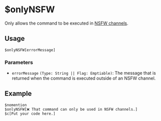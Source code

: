 # $onlyNSFW
Only allows the command to be executed in [NSFW channels](https://support.discord.com/hc/en-us/articles/115000084051-NSFW-Channels-and-Content).

## Usage
```
$onlyNSFW[errorMessage]
```

### Parameters 
- `errorMessage` `(Type: String || Flag: Emptiable)`: The message that is returned when the command is executed outside of an NSFW channel.

## Example
```
$nomention
$onlyNSFW[❌ That command can only be used in NSFW channels.]
$c[Put your code here.]
```
